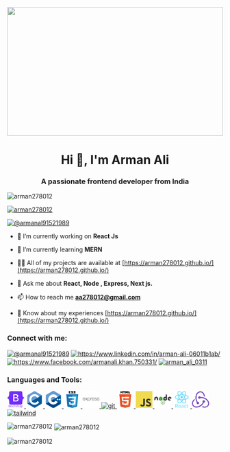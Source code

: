 <div align="center">
<img src="https://user-images.githubusercontent.com/112761880/234756600-543b28b4-4aff-49a9-8b89-57a2a1dd2469.gif" align="center" style="width: 100%;height:300px" />
</div>
<h1 align="center">Hi 👋, I'm Arman Ali</h1>
<h3 align="center">A passionate frontend developer from India</h3>

<p align="left"> <img src="https://komarev.com/ghpvc/?username=arman278012&label=Profile%20views&color=0e75b6&style=flat" alt="arman278012" /> </p>

<p align="left"> <a href="https://github.com/ryo-ma/github-profile-trophy"><img src="https://github-profile-trophy.vercel.app/?username=arman278012" alt="arman278012" /></a> </p>

<p align="left"> <a href="https://twitter.com/@armanal91521989" target="blank"><img src="https://img.shields.io/twitter/follow/@armanal91521989?logo=twitter&style=for-the-badge" alt="@armanal91521989" /></a> </p>

- 🔭 I’m currently working on **React Js**

- 🌱 I’m currently learning **MERN**

- 👨‍💻 All of my projects are available at [https://arman278012.github.io/](https://arman278012.github.io/)

- 💬 Ask me about **React, Node , Express, Next js.**

- 📫 How to reach me **aa278012@gmail.com**

- 📄 Know about my experiences [https://arman278012.github.io/](https://arman278012.github.io/)

<h3 align="left">Connect with me:</h3>
<p align="left">
<a href="https://twitter.com/@armanal91521989" target="blank"><img align="center" src="https://raw.githubusercontent.com/rahuldkjain/github-profile-readme-generator/master/src/images/icons/Social/twitter.svg" alt="@armanal91521989" height="30" width="40" /></a>
<a href="https://linkedin.com/in/https://www.linkedin.com/in/arman-ali-06011b1ab/" target="blank"><img align="center" src="https://raw.githubusercontent.com/rahuldkjain/github-profile-readme-generator/master/src/images/icons/Social/linked-in-alt.svg" alt="https://www.linkedin.com/in/arman-ali-06011b1ab/" height="30" width="40" /></a>
<a href="https://fb.com/https://www.facebook.com/armanali.khan.750331/" target="blank"><img align="center" src="https://raw.githubusercontent.com/rahuldkjain/github-profile-readme-generator/master/src/images/icons/Social/facebook.svg" alt="https://www.facebook.com/armanali.khan.750331/" height="30" width="40" /></a>
<a href="https://instagram.com/arman_ali_0311" target="blank"><img align="center" src="https://raw.githubusercontent.com/rahuldkjain/github-profile-readme-generator/master/src/images/icons/Social/instagram.svg" alt="arman_ali_0311" height="30" width="40" /></a>
</p>

<h3 align="left">Languages and Tools:</h3>
<p align="left"> <a href="https://getbootstrap.com" target="_blank" rel="noreferrer"> <img src="https://raw.githubusercontent.com/devicons/devicon/master/icons/bootstrap/bootstrap-plain-wordmark.svg" alt="bootstrap" width="40" height="40"/> </a> <a href="https://www.cprogramming.com/" target="_blank" rel="noreferrer"> <img src="https://raw.githubusercontent.com/devicons/devicon/master/icons/c/c-original.svg" alt="c" width="40" height="40"/> </a> <a href="https://www.w3schools.com/cpp/" target="_blank" rel="noreferrer"> <img src="https://raw.githubusercontent.com/devicons/devicon/master/icons/cplusplus/cplusplus-original.svg" alt="cplusplus" width="40" height="40"/> </a> <a href="https://www.w3schools.com/css/" target="_blank" rel="noreferrer"> <img src="https://raw.githubusercontent.com/devicons/devicon/master/icons/css3/css3-original-wordmark.svg" alt="css3" width="40" height="40"/> </a> <a href="https://expressjs.com" target="_blank" rel="noreferrer"> <img src="https://raw.githubusercontent.com/devicons/devicon/master/icons/express/express-original-wordmark.svg" alt="express" width="40" height="40"/> </a> <a href="https://git-scm.com/" target="_blank" rel="noreferrer"> <img src="https://www.vectorlogo.zone/logos/git-scm/git-scm-icon.svg" alt="git" width="40" height="40"/> </a> <a href="https://www.w3.org/html/" target="_blank" rel="noreferrer"> <img src="https://raw.githubusercontent.com/devicons/devicon/master/icons/html5/html5-original-wordmark.svg" alt="html5" width="40" height="40"/> </a> <a href="https://developer.mozilla.org/en-US/docs/Web/JavaScript" target="_blank" rel="noreferrer"> <img src="https://raw.githubusercontent.com/devicons/devicon/master/icons/javascript/javascript-original.svg" alt="javascript" width="40" height="40"/> </a> <a href="https://nodejs.org" target="_blank" rel="noreferrer"> <img src="https://raw.githubusercontent.com/devicons/devicon/master/icons/nodejs/nodejs-original-wordmark.svg" alt="nodejs" width="40" height="40"/> </a> <a href="https://reactjs.org/" target="_blank" rel="noreferrer"> <img src="https://raw.githubusercontent.com/devicons/devicon/master/icons/react/react-original-wordmark.svg" alt="react" width="40" height="40"/> </a> <a href="https://redux.js.org" target="_blank" rel="noreferrer"> <img src="https://raw.githubusercontent.com/devicons/devicon/master/icons/redux/redux-original.svg" alt="redux" width="40" height="40"/> </a> <a href="https://tailwindcss.com/" target="_blank" rel="noreferrer"> <img src="https://www.vectorlogo.zone/logos/tailwindcss/tailwindcss-icon.svg" alt="tailwind" width="40" height="40"/> </a> </p>

<p><img align="left" src="https://github-readme-stats.vercel.app/api/top-langs?username=arman278012&show_icons=true&locale=en&layout=compact" alt="arman278012" /></p>

<p>&nbsp;<img align="center" src="https://github-readme-stats.vercel.app/api?username=arman278012&show_icons=true&locale=en" alt="arman278012" /></p>

<p><img align="center" src="https://github-readme-streak-stats.herokuapp.com/?user=arman278012" alt="arman278012" /></p>
